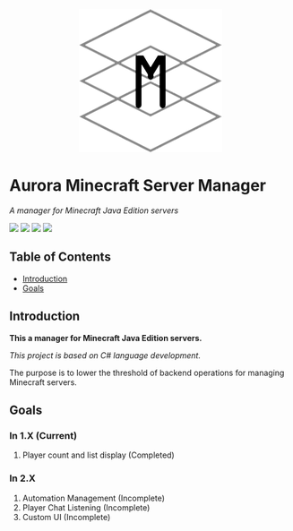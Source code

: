 <div align=center>
  <img src="./GithubSources/ASM256.png" width="256" height="256" />
</div>

# Aurora Minecraft Server Manager

*A manager for Minecraft Java Edition servers*

![](https://img.shields.io/badge/Build-Passing-brightgreen)
![](https://img.shields.io/badge/Platform-Windows-lightgrey)
![](https://img.shields.io/badge/Language-CSharp-orange)
![](https://img.shields.io/badge/Version-1.2-blue)

## Table of Contents

* [Introduction](#Introduction)
* [Goals](#Goals)

## Introduction

**This a manager for Minecraft Java Edition servers.**

*This project is based on C# language development.*

The purpose is to lower the threshold of backend operations for managing Minecraft servers.

## Goals

### In 1.X (Current)

1. Player count and list display (Completed)

### In 2.X

1. Automation Management (Incomplete)
2. Player Chat Listening (Incomplete)
3. Custom UI (Incomplete)



